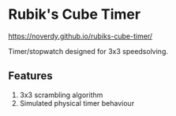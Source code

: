# Rubik's Cube Timer

https://noverdy.github.io/rubiks-cube-timer/

Timer/stopwatch designed for 3x3 speedsolving.

## Features

1. 3x3 scrambling algorithm
2. Simulated physical timer behaviour
